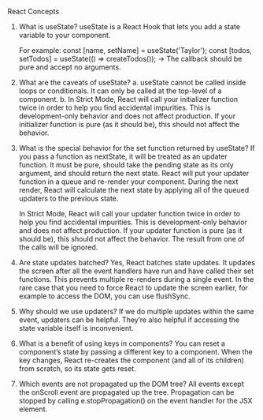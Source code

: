 React Concepts

1. What is useState?
   useState is a React Hook that lets you add a state variable to your component.

   For example:
   const [name, setName] = useState('Taylor');
   const [todos, setTodos] = useState(() => createTodos()); -> The callback should be pure and accept no arguments.

2. What are the caveats of useState?
   a. useState cannot be called inside loops or conditionals. It can only be called at the top-level of a component.
   b. In Strict Mode, React will call your initializer function twice in order to help you find accidental impurities. This is development-only behavior and does not affect production. If your initializer function is pure (as it should be), this should not affect the behavior.

3. What is the special behavior for the set function returned by useState?
   If you pass a function as nextState, it will be treated as an updater function. It must be pure, should take the pending state as its only argument, and should return the next state. React will put your updater function in a queue and re-render your component. During the next render, React will calculate the next state by applying all of the queued updaters to the previous state.

   In Strict Mode, React will call your updater function twice in order to help you find accidental impurities. This is development-only behavior and does not affect production. If your updater function is pure (as it should be), this should not affect the behavior. The result from one of the calls will be ignored.

4. Are state updates batched?
   Yes, React batches state updates. It updates the screen after all the event handlers have run and have called their set functions. This prevents multiple re-renders during a single event. In the rare case that you need to force React to update the screen earlier, for example to access the DOM, you can use flushSync.

5. Why should we use updaters?
   If we do multiple updates within the same event, updaters can be helpful. They’re also helpful if accessing the state variable itself is inconvenient.

6. What is a benefit of using keys in components?
   You can reset a component’s state by passing a different key to a component. When the key changes, React re-creates the component (and all of its children) from scratch, so its state gets reset.

7. Which events are not propagated up the DOM tree?
   All events except the onScroll event are propagated up the tree. Propagation can be stopped by calling e.stopPropagation() on the event handler for the JSX element.
